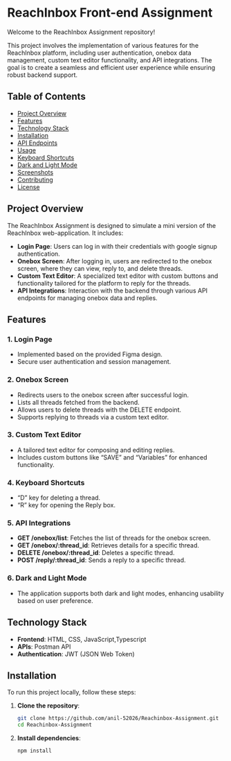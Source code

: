 # ReachInbox Front-end Assignment

Welcome to the ReachInbox Assignment repository!

This project involves the implementation of various features for the ReachInbox platform, including user authentication, onebox data management, custom text editor functionality, and API integrations. The goal is to create a seamless and efficient user experience while ensuring robust backend support.

## Table of Contents

- [Project Overview](#project-overview)
- [Features](#features)
- [Technology Stack](#technology-stack)
- [Installation](#installation)
- [API Endpoints](#api-endpoints)
- [Usage](#usage)
- [Keyboard Shortcuts](#keyboard-shortcuts)
- [Dark and Light Mode](#dark-and-light-mode)
- [Screenshots](#screenshots)
- [Contributing](#contributing)
- [License](#license)

## Project Overview

The ReachInbox Assignment is designed to simulate a mini version of the ReachInbox web-application. It includes:

- **Login Page**: Users can log in with their credentials with google signup authentication.
- **Onebox Screen**: After logging in, users are redirected to the onebox screen, where they can view, reply to, and delete threads.
- **Custom Text Editor**: A specialized text editor with custom buttons and functionality tailored for the platform to reply for the threads.
- **API Integrations**: Interaction with the backend through various API endpoints for managing onebox data and replies.

## Features

### 1. **Login Page**
   - Implemented based on the provided Figma design.
   - Secure user authentication and session management.
   
### 2. **Onebox Screen**
   - Redirects users to the onebox screen after successful login.
   - Lists all threads fetched from the backend.
   - Allows users to delete threads with the DELETE endpoint.
   - Supports replying to threads via a custom text editor.

### 3. **Custom Text Editor**
   - A tailored text editor for composing and editing replies.
   - Includes custom buttons like “SAVE” and “Variables” for enhanced functionality.
   
### 4. **Keyboard Shortcuts**
   - “D” key for deleting a thread.
   - “R” key for opening the Reply box.

### 5. **API Integrations**
   - **GET /onebox/list**: Fetches the list of threads for the onebox screen.
   - **GET /onebox/:thread_id**: Retrieves details for a specific thread.
   - **DELETE /onebox/:thread_id**: Deletes a specific thread.
   - **POST /reply/:thread_id**: Sends a reply to a specific thread.

### 6. **Dark and Light Mode**
   - The application supports both dark and light modes, enhancing usability based on user preference.

## Technology Stack

- **Frontend**: HTML, CSS, JavaScript,Typescript
- **APIs**: Postman API
- **Authentication**: JWT (JSON Web Token)

## Installation

To run this project locally, follow these steps:

1. **Clone the repository**:
   ```bash
   git clone https://github.com/anil-52026/Reachinbox-Assignment.git
   cd Reachinbox-Assignment

2. **Install dependencies**:
   ```bash
   npm install





